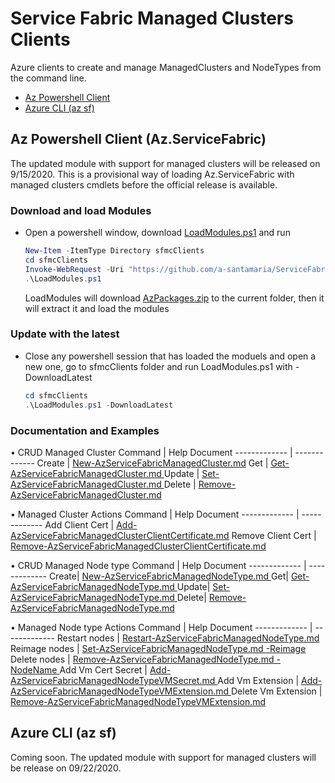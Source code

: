 # Service Fabric Managed Clusters Clients
Azure clients to create and manage ManagedClusters and NodeTypes from the command line.

- [Az Powershell Client](#az-powershell-client-azservicefabric)
- [Azure CLI (az sf)](#azure-cli-az-sf)

## Az Powershell Client (Az.ServiceFabric)

The updated module with support for managed clusters will be released on 9/15/2020.
This is a provisional way of loading Az.ServiceFabric with managed clusters cmdlets before the official release is available.

### Download and load Modules

- Open a powershell window, download [LoadModules.ps1](./AzPowershellClient/LoadModules.ps1) and run

    ```powershell
    New-Item -ItemType Directory sfmcClients
    cd sfmcClients
    Invoke-WebRequest -Uri "https://github.com/a-santamaria/ServiceFabricManagedClustersClients/blob/master/AzPowershellClient/LoadModules.ps1?raw=true" -OutFile LoadModules.ps1
    .\LoadModules.ps1
    ```
    LoadModules will download [AzPackages.zip](./AzPowershellClient/AzPackages.zip) to the current folder, then it will extract it and load the modules

### Update with the latest

- Close any powershell session that has loaded the moduels and open a new one, go to sfmcClients folder and run LoadModules.ps1 with -DownloadLatest

    ```powershell
    cd sfmcClients
    .\LoadModules.ps1 -DownloadLatest
    ```

### Documentation and Examples

• CRUD Managed Cluster
Command	  | Help Document
------------- | -------------
Create | [New-AzServiceFabricManagedCluster.md](https://github.com/a-santamaria/azure-powershell/blob/sf_managedclusters/src/ServiceFabric/ServiceFabric/help/New-AzServiceFabricManagedCluster.md)
Get | [Get-AzServiceFabricManagedCluster.md ](https://github.com/a-santamaria/azure-powershell/blob/sf_managedclusters/src/ServiceFabric/ServiceFabric/help/Get-AzServiceFabricManagedCluster.md )
Update | [Set-AzServiceFabricManagedCluster.md ](https://github.com/a-santamaria/azure-powershell/blob/sf_managedclusters/src/ServiceFabric/ServiceFabric/help/Set-AzServiceFabricManagedCluster.md )
Delete | [Remove-AzServiceFabricManagedCluster.md ](https://github.com/a-santamaria/azure-powershell/blob/sf_managedclusters/src/ServiceFabric/ServiceFabric/help/Remove-AzServiceFabricManagedCluster.md )

• Managed Cluster Actions
Command	  | Help Document
------------- | -------------
Add Client Cert | [Add-AzServiceFabricManagedClusterClientCertificate.md](https://github.com/a-santamaria/azure-powershell/blob/sf_managedclusters/src/ServiceFabric/ServiceFabric/help/Add-AzServiceFabricManagedClusterClientCertificate.md)
Remove Client Cert | [Remove-AzServiceFabricManagedClusterClientCertificate.md](https://github.com/a-santamaria/azure-powershell/blob/sf_managedclusters/src/ServiceFabric/ServiceFabric/help/Remove-AzServiceFabricManagedClusterClientCertificate.md)
    
• CRUD Managed Node type
Command	  | Help Document
------------- | -------------
Create| [New-AzServiceFabricManagedNodeType.md ](https://github.com/a-santamaria/azure-powershell/blob/sf_managedclusters/src/ServiceFabric/ServiceFabric/help/New-AzServiceFabricManagedNodeType.md )
Get| [Get-AzServiceFabricManagedNodeType.md ](https://github.com/a-santamaria/azure-powershell/blob/sf_managedclusters/src/ServiceFabric/ServiceFabric/help/Get-AzServiceFabricManagedNodeType.md )
Update| [Set-AzServiceFabricManagedNodeType.md ](https://github.com/a-santamaria/azure-powershell/blob/sf_managedclusters/src/ServiceFabric/ServiceFabric/help/Set-AzServiceFabricManagedNodeType.md )
Delete| [Remove-AzServiceFabricManagedNodeType.md ](https://github.com/a-santamaria/azure-powershell/blob/sf_managedclusters/src/ServiceFabric/ServiceFabric/help/Remove-AzServiceFabricManagedNodeType.md )
    
• Managed Node type Actions
Command	  | Help Document
------------- | -------------
Restart nodes | [Restart-AzServiceFabricManagedNodeType.md ](https://github.com/a-santamaria/azure-powershell/blob/sf_managedclusters/src/ServiceFabric/ServiceFabric/help/Restart-AzServiceFabricManagedNodeType.md )
Reimage nodes | [Set-AzServiceFabricManagedNodeType.md -Reimage](https://github.com/a-santamaria/azure-powershell/blob/sf_managedclusters/src/ServiceFabric/ServiceFabric/help/Set-AzServiceFabricManagedNodeType.md)
Delete nodes | [Remove-AzServiceFabricManagedNodeType.md  -NodeName ](https://github.com/a-santamaria/azure-powershell/blob/sf_managedclusters/src/ServiceFabric/ServiceFabric/help/Remove-AzServiceFabricManagedNodeType.md)
Add Vm Cert Secret | [Add-AzServiceFabricManagedNodeTypeVMSecret.md ](https://github.com/a-santamaria/azure-powershell/blob/sf_managedclusters/src/ServiceFabric/ServiceFabric/help/Add-AzServiceFabricManagedNodeTypeVMSecret.md )
Add Vm Extension | [Add-AzServiceFabricManagedNodeTypeVMExtension.md ](https://github.com/a-santamaria/azure-powershell/blob/sf_managedclusters/src/ServiceFabric/ServiceFabric/help/Add-AzServiceFabricManagedNodeTypeVMExtension.md )
Delete Vm Extension | [Remove-AzServiceFabricManagedNodeTypeVMExtension.md](https://github.com/a-santamaria/azure-powershell/blob/sf_managedclusters/src/ServiceFabric/ServiceFabric/help/Remove-AzServiceFabricManagedNodeTypeVMExtension.md)


## Azure CLI (az sf)

Coming soon. The updated module with support for managed clusters will be release on 09/22/2020.